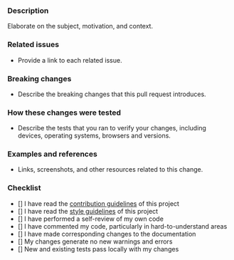 ### Description
Elaborate on the subject, motivation, and context.

### Related issues
 * Provide a link to each related issue.

### Breaking changes
 * Describe the breaking changes that this pull request introduces.

### How these changes were tested
 * Describe the tests that you ran to verify your changes, including devices, operating systems, browsers and versions.

### Examples and references
 * Links, screenshots, and other resources related to this change.

### Checklist
- [] I have read the [contribution guidelines]() of this project
- [] I have read the [style guidelines]() of this project
- [] I have performed a self-review of my own code
- [] I have commented my code, particularly in hard-to-understand areas
- [] I have made corresponding changes to the documentation
- [] My changes generate no new warnings and errors
- [] New and existing tests pass locally with my changes
